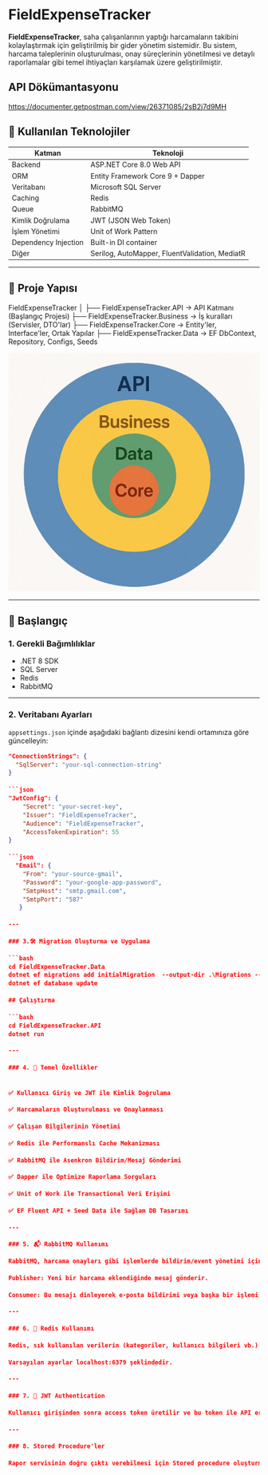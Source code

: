 # FieldExpenseTracker

**FieldExpenseTracker**, saha çalışanlarının yaptığı harcamaların takibini kolaylaştırmak için geliştirilmiş bir gider yönetim sistemidir. Bu sistem, harcama taleplerinin oluşturulması, onay süreçlerinin yönetilmesi ve detaylı raporlamalar gibi temel ihtiyaçları karşılamak üzere geliştirilmiştir.

## API Dökümantasyonu
https://documenter.getpostman.com/view/26371085/2sB2j7d9MH 

## 🔧 Kullanılan Teknolojiler

| Katman | Teknoloji |
|--------|-----------|
| Backend | ASP.NET Core 8.0 Web API |
| ORM | Entity Framework Core 9 + Dapper |
| Veritabanı | Microsoft SQL Server |
| Caching | Redis |
| Queue | RabbitMQ |
| Kimlik Doğrulama | JWT (JSON Web Token) |
| İşlem Yönetimi | Unit of Work Pattern |
| Dependency Injection | Built-in DI container |
| Diğer | Serilog, AutoMapper, FluentValidation, MediatR |

---

## 📂 Proje Yapısı
FieldExpenseTracker
│
├── FieldExpenseTracker.API → API Katmanı (Başlangıç Projesi)
├── FieldExpenseTracker.Business → İş kuralları (Servisler, DTO'lar)
├── FieldExpenseTracker.Core → Entity'ler, Interface'ler, Ortak Yapılar
├── FieldExpenseTracker.Data → EF DbContext, Repository, Configs, Seeds

![alt text](image.png)

---

## 🚀 Başlangıç

### 1. Gerekli Bağımlılıklar

- .NET 8 SDK
- SQL Server
- Redis
- RabbitMQ

---

### 2. Veritabanı Ayarları

`appsettings.json` içinde aşağıdaki bağlantı dizesini kendi ortamınıza göre güncelleyin:

```json
"ConnectionStrings": {
  "SqlServer": "your-sql-connection-string"
}

```json
"JwtConfig": {
    "Secret": "your-secret-key",
    "Issuer": "FieldExpenseTracker",
    "Audience": "FieldExpenseTracker",
    "AccessTokenExpiration": 55
}

```json
  "Email": {
    "From": "your-source-gmail",
    "Password": "your-google-app-password",
    "SmtpHost": "smtp.gmail.com",
    "SmtpPort": "587"
   }

---

### 3.🛠️ Migration Oluşturma ve Uygulama

```bash
cd FieldExpenseTracker.Data
dotnet ef migrations add initialMigration  --output-dir .\Migrations --startup-project ..\FieldExpenseTracker.API
dotnet ef database update

## Çalıştırma

```bash
cd FieldExpenseTracker.API
dotnet run

---

### 4. 📌 Temel Özellikler


✅ Kullanıcı Giriş ve JWT ile Kimlik Doğrulama

✅ Harcamaların Oluşturulması ve Onaylanması

✅ Çalışan Bilgilerinin Yönetimi

✅ Redis ile Performanslı Cache Mekanizması

✅ RabbitMQ ile Asenkron Bildirim/Mesaj Gönderimi

✅ Dapper ile Optimize Raporlama Sorguları

✅ Unit of Work ile Transactional Veri Erişimi

✅ EF Fluent API + Seed Data ile Sağlam DB Tasarımı

---

### 5. 📬 RabbitMQ Kullanımı

RabbitMQ, harcama onayları gibi işlemlerde bildirim/event yönetimi için kullanılmaktadır. Publisher/Consumer yapısı aşağıdaki gibi çalışır:

Publisher: Yeni bir harcama eklendiğinde mesaj gönderir.

Consumer: Bu mesajı dinleyerek e-posta bildirimi veya başka bir işlemi tetikler.

---

### 6. 💾 Redis Kullanımı

Redis, sık kullanılan verilerin (kategoriler, kullanıcı bilgileri vb.) cache’lenmesi için kullanılmıştır.

Varsayılan ayarlar localhost:6379 şeklindedir.

---

### 7. 🔐 JWT Authentication

Kullanıcı girişinden sonra access token üretilir ve bu token ile API erişimi sağlanır. Authorization işlemleri middleware ile kontrol edilir.

---

### 8. Stored Procedure'ler

Rapor servisinin doğru çıktı verebilmesi için Stored procedure oluşturma komutlarını StoredProcedures.txt dosyasından alıp sql'de çalıştırmanız gerekmektedir.


